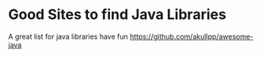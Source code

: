 # Good Sites to find Java Libraries


A great list for java libraries have fun
https://github.com/akullpp/awesome-java

